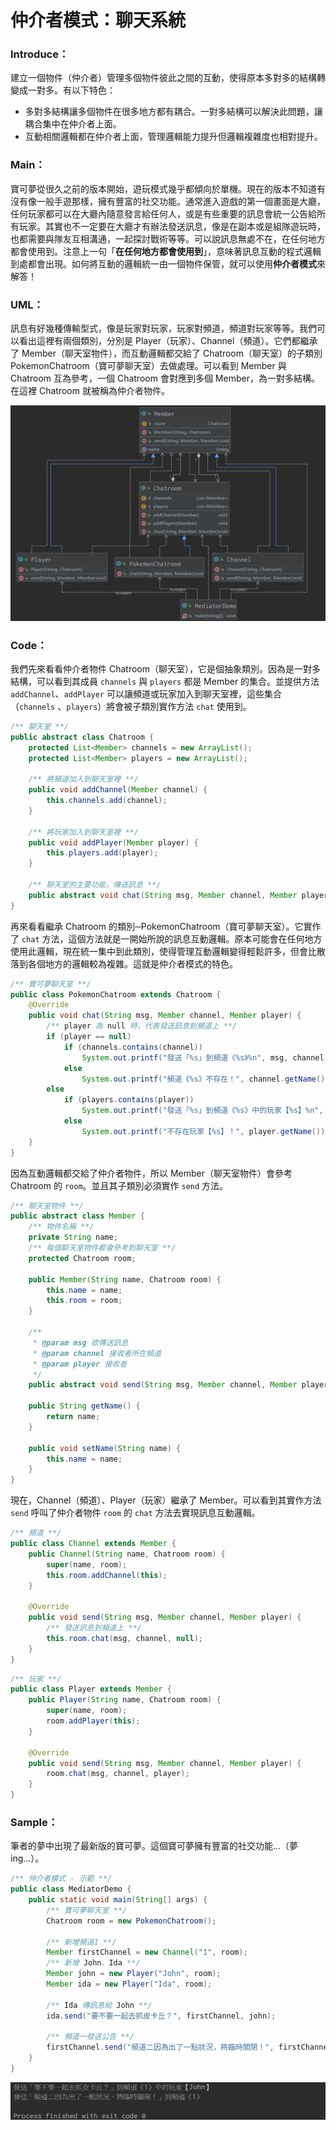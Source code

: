 # 仲介者模式：聊天系統
### Introduce：

建立一個物件（仲介者）管理多個物件彼此之間的互動，使得原本多對多的結構轉變成一對多。有以下特色：

* 多對多結構讓多個物件在很多地方都有耦合。一對多結構可以解決此問題，讓耦合集中在仲介者上面。
* 互動相關邏輯都在仲介者上面，管理邏輯能力提升但邏輯複雜度也相對提升。

### Main：

寶可夢從很久之前的版本開始，遊玩模式幾乎都傾向於單機。現在的版本不知道有沒有像一般手遊那樣，擁有豐富的社交功能。通常進入遊戲的第一個畫面是大廳，任何玩家都可以在大廳內隨意發言給任何人，或是有些重要的訊息會統一公告給所有玩家。其實也不一定要在大廳才有辦法發送訊息，像是在副本或是組隊遊玩時，也都需要與隊友互相溝通，一起探討戰術等等。可以說訊息無處不在，在任何地方都會使用到。注意上一句「**在任何地方都會使用到**」，意味著訊息互動的程式邏輯到處都會出現。如何將互動的邏輯統一由一個物件保管，就可以使用**仲介者模式**來解答！

### UML：

訊息有好幾種傳輸型式，像是玩家對玩家，玩家對頻道，頻道對玩家等等。我們可以看出這裡有兩個類別，分別是 Player（玩家）、Channel（頻道）。它們都繼承了 Member（聊天室物件），而互動邏輯都交給了 Chatroom（聊天室）的子類別 PokemonChatroom（寶可夢聊天室）去做處理。可以看到 Member 與 Chatroom 互為參考，一個 Chatroom 會對應到多個 Member，為一對多結構。在這裡 Chatroom 就被稱為仲介者物件。 

![Mediator UML](/1_Basic/Design_Pattern/Image/Mediator_J.png "Mediator UML")

### Code：

我們先來看看仲介者物件 Chatroom（聊天室），它是個抽象類別。因為是一對多結構，可以看到其成員 `channels` 與 `players` 都是 Member 的集合。並提供方法 `addChannel`、`addPlayer` 可以讓頻道或玩家加入到聊天室裡，這些集合（`channels` 、`players`）將會被子類別實作方法 `chat` 使用到。

```Java
/** 聊天室 **/
public abstract class Chatroom {
    protected List<Member> channels = new ArrayList();
    protected List<Member> players = new ArrayList();

    /** 將頻道加入到聊天室裡 **/
    public void addChannel(Member channel) {
        this.channels.add(channel);
    }

    /** 將玩家加入到聊天室裡 **/
    public void addPlayer(Member player) {
        this.players.add(player);
    }

    /** 聊天室的主要功能，傳送訊息 **/
    public abstract void chat(String msg, Member channel, Member player);
}
```

再來看看繼承 Chatroom 的類別─PokemonChatroom（寶可夢聊天室）。它實作了 `chat` 方法，這個方法就是一開始所說的訊息互動邏輯。原本可能會在任何地方使用此邏輯，現在統一集中到此類別，使得管理互動邏輯變得輕鬆許多，但會比散落到各個地方的邏輯較為複雜。這就是仲介者模式的特色。

```Java
/** 寶可夢聊天室 **/
public class PokemonChatroom extends Chatroom {
    @Override
    public void chat(String msg, Member channel, Member player) {
        /** player 為 null 時，代表發送訊息到頻道上 **/
        if (player == null)
            if (channels.contains(channel))
                System.out.printf("發送「%s」到頻道《%s》%n", msg, channel.getName());
            else
                System.out.printf("頻道《%s》不存在！", channel.getName());
        else
            if (players.contains(player))
                System.out.printf("發送「%s」到頻道《%s》中的玩家【%s】%n", msg, channel.getName(), player.getName());
            else
                System.out.printf("不存在玩家【%s】！", player.getName());
    }
}
```

因為互動邏輯都交給了仲介者物件，所以 Member（聊天室物件）會參考 Chatroom 的 `room`。並且其子類別必須實作 `send` 方法。

```Java
/** 聊天室物件 **/
public abstract class Member {
    /** 物件名稱 **/
    private String name;
    /** 每個聊天室物件都會參考到聊天室 **/
    protected Chatroom room;

    public Member(String name, Chatroom room) {
        this.name = name;
        this.room = room;
    }

    /**
     * @param msg 欲傳送訊息
     * @param channel 接收者所在頻道
     * @param player 接收者
     */
    public abstract void send(String msg, Member channel, Member player);

    public String getName() {
        return name;
    }

    public void setName(String name) {
        this.name = name;
    }
}
```

現在，Channel（頻道）、Player（玩家）繼承了 Member。可以看到其實作方法 `send` 呼叫了仲介者物件 `room`  的 `chat` 方法去實現訊息互動邏輯。

```Java
/** 頻道 **/
public class Channel extends Member {
    public Channel(String name, Chatroom room) {
        super(name, room);
        this.room.addChannel(this);
    }

    @Override
    public void send(String msg, Member channel, Member player) {
        /** 發送訊息到頻道上 **/
        this.room.chat(msg, channel, null);
    }
}
```
```Java
/** 玩家 **/
public class Player extends Member {
    public Player(String name, Chatroom room) {
        super(name, room);
        room.addPlayer(this);
    }

    @Override
    public void send(String msg, Member channel, Member player) {
        room.chat(msg, channel, player);
    }
}
```

### Sample：

筆者的夢中出現了最新版的寶可夢。這個寶可夢擁有豐富的社交功能...（夢 ing...）。

```Java
/** 仲介者模式 - 示範 **/
public class MediatorDemo {
    public static void main(String[] args) {
        /** 寶可夢聊天室 **/
        Chatroom room = new PokemonChatroom();

        /** 新增頻道1 **/
        Member firstChannel = new Channel("1", room);
        /** 新增 John、Ida **/
        Member john = new Player("John", room);
        Member ida = new Player("Ida", room);

        /** Ida 傳訊息給 John **/
        ida.send("要不要一起去抓皮卡丘？", firstChannel, john);

        /** 頻道一發送公告 **/
        firstChannel.send("頻道二因為出了一點狀況，將臨時關閉！", firstChannel, null);
    }
}
```
![Mediator Result](/1_Basic/Design_Pattern/Image/Mediator_R.png "Mediator Result")

